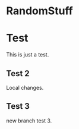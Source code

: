 # RandomStuff

# Test

This is just a test.

## Test 2

Local changes.

## Test 3

new branch test 3.
